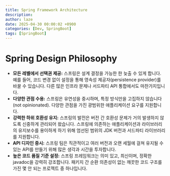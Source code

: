 ```yaml
---
title: Spring Framework Architecture
description: 
author: laze
date: 2025-04-30 00:00:02 +0900
categories: [Dev, SpringBoot]
tags: [SpringBoot]
---
```

# Spring Design Philosophy

- **모든 레벨에서 선택권 제공:** 스프링은 설계 결정을 가능한 한 늦출 수 있게 합니다. 예를 들어, 코드 변경 없이 설정을 통해 영속성 제공자(persistence provider)를 바꿀 수 있습니다. 다른 많은 인프라 문제나 서드파티 API 통합에서도 마찬가지입니다.
- **다양한 관점 수용:** 스프링은 유연성을 중시하며, 특정 방식만을 고집하지 않습니다(not opinionated). 다양한 관점을 가진 광범위한 애플리케이션 요구를 지원합니다.
- **강력한 하위 호환성 유지:** 스프링의 발전은 버전 간 호환성 문제가 거의 발생하지 않도록 신중하게 관리되어 왔습니다. 스프링에 의존하는 애플리케이션과 라이브러리의 유지보수를 용이하게 하기 위해 엄선된 범위의 JDK 버전과 서드파티 라이브러리를 지원합니다.
- **API 디자인 중시:** 스프링 팀은 직관적이고 여러 버전과 오랜 세월에 걸쳐 유지될 수 있는 API를 만들기 위해 많은 생각과 시간을 투자합니다.
- **높은 코드 품질 기준 설정:** 스프링 프레임워크는 의미 있고, 최신이며, 정확한 javadoc을 강력히 강조합니다. 패키지 간 순환 의존성이 없는 깨끗한 코드 구조를 가진 몇 안 되는 프로젝트 중 하나입니다.
